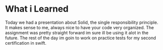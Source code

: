 # What i Learned

Today we had a presentation about Solid, the single responsibility principle. It makes sense to me, always nice to have your code very organized. The assignment was pretty straight forward im sure ill be using it alot in the future. The rest of the day im goin to work on practice tests for my second certification in swift.
